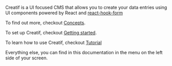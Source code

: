 Creatif is a UI focused CMS that allows you to create your data entries using UI components powered
by React and [react-hook-form](https://react-hook-form.com/)

To find out more, checkout [Concepts](concepts).

To set up Creatif, checkout [Getting started](installation).

To learn how to use Creatif, checkout [Tutorial](tutorial)

Everything else, you can find in this documentation in the menu on the left side of your screen.

